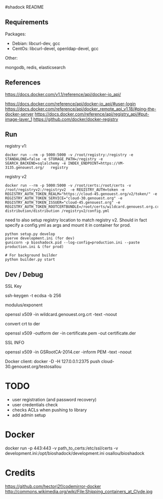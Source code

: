 #shadock README

## Requirements

Packages:

 * Debian: libcurl-dev, gcc
 * CentOs: libcurl-devel, openldap-devel, gcc

Other:

mongodb, redis, elasticsearch

## References


https://docs.docker.com/v1.1/reference/api/docker-io_api/

https://docs.docker.com/reference/api/docker-io_api/#user-login
https://docs.docker.com/reference/api/docker_remote_api_v1.18/#ping-the-docker-server
https://docs.docker.com/reference/api/registry_api/#put-image-layer_1
https://github.com/docker/docker-registry

## Run

registry v1:

    docker run --rm -p 5000:5000 -v /root/registry:/registry -e STANDALONE=false -e STORAGE_PATH=/registry -e SEARCH_BACKEND=sqlalchemy -e INDEX_ENDPOINT=https://VM-3135.genouest.org/   registry

registry v2

    docker run --rm -p 5000:5000 -v /root/certs:/root/certs -v /root/registryv2:/registryv2  -e REGISTRY_AUTH=token -e REGISTRY_AUTH_TOKEN_REALM="https://cloud-45.genouest.org/v2/token/" -e REGISTRY_AUTH_TOKEN_SERVICE="cloud-30.genouest.org" -e REGISTRY_AUTH_TOKEN_ISSUER="cloud-45.genouest.org" -e REGISTRY_AUTH_TOKEN_ROOTCERTBUNDLE=/root/certs/wildcard.genouest.org.crt  distribution/distribution /registryv2/config.yml

need to also setup registry location to match registry v2. Should in fact specify a config.yml as args and mount it in container for prod.

    python setup.py develop
    pserve development.ini (for dev)
    gunicorn -p bioshadock.pid --log-config=production.ini --paste production.ini & (for prod)

    # For background builder
    python builder.py start    

## Dev / Debug

SSL Key

ssh-keygen -t ecdsa -b 256


modulus/exponent

openssl x509  -in wildcard.genouest.org.crt -text -noout

convert crt to der

openssl x509 -outform der -in certificate.pem -out certificate.der

SSL INFO

openssl x509 -in GSRootCA-2014.cer -inform PEM -text -noout




Docker client: docker -D -H 127.0.0.1:2375 push cloud-30.genouest.org/testosallou


# TODO

* user registration (and password recovery)
* user credentials check
* checks ACLs when pushing to library
* add admin setup

# Docker

  docker run -p 443:443 -v path_to_certs:/etc/ssl/certs -v development.ini:/opt/bioshadock/development.ini osallou/bioshadock



# Credits
https://github.com/hectorj2f/codemirror-docker
http://commons.wikimedia.org/wiki/File:Shipping_containers_at_Clyde.jpg
